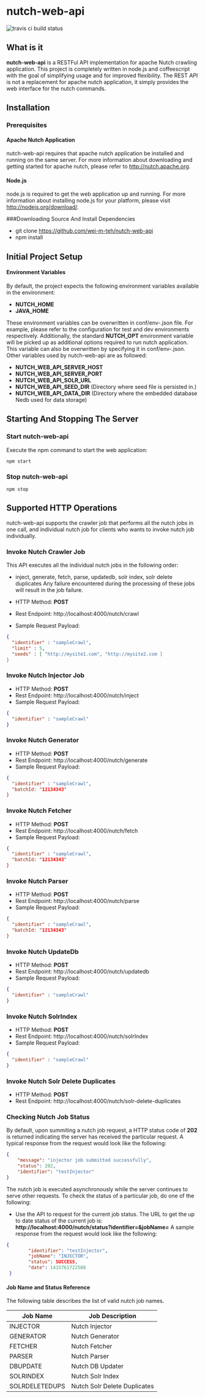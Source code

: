 # nutch-web-api 
![travis ci build status](https://travis-ci.org/wei-m-teh/nutch-web-api.svg?branch=master)

## What is it
**nutch-web-api** is a RESTFul API implementation for apache Nutch crawling application. 
This project is completely written in node.js and coffeescript with the goal of simplifying usage and for improved flexibility. The REST API is not a replacement for apache nutch application, it simply provides the web interface for the nutch commands.

## Installation
### Prerequisites
#### Apache Nutch Application
nutch-web-api requires that apache nutch application be installed and running on the same server. For more information about downloading and getting started for apache nutch, please refer to http://nutch.apache.org. 

#### Node.js
node.js is required to get the web application up and running. For more information about installing node.js for your platform, please visit http://nodejs.org/download/.

###Downloading Source And Install Dependencies
- git clone https://github.com/wei-m-teh/nutch-web-api
- npm install

## Initial Project Setup
#### Environment Variables
By default, the project expects the following environment variables available in the environment:
 
- **NUTCH_HOME**
- **JAVA_HOME** 

These environment variables can be overwritten in conf/env-<environment>.json file. For example, please refer to the configuration for test and dev environments respectively. 
Additionally, the standard **NUTCH_OPT** environment variable will be picked up as additional options required to run nutch application. This variable can also be overwritten by specifying it in conf/env-<environment>.json. 
Other variables used by nutch-web-api are as followed:

- **NUTCH_WEB_API_SERVER_HOST**
- **NUTCH_WEB_API_SERVER_PORT**
- **NUTCH_WEB_API_SOLR_URL**
- **NUTCH_WEB_API_SEED_DIR** (Directory where seed file is persisted in.)
- **NUTCH_WEB_API_DATA_DIR** (Directory where the embedded database Nedb used for data  storage) 

## Starting And Stopping The Server
### Start nutch-web-api
Execute the npm command to start the web application:

```npm start```

### Stop nutch-web-api
```npm stop```

## Supported HTTP Operations
nutch-web-api supports the crawler job that performs all the nutch jobs in one call, and individual nutch job for clients who wants to invoke nutch job individually.

### Invoke Nutch Crawler Job
This API executes all the individual nutch jobs in the following order:
- inject, generate, fetch, parse, updatedb, solr index, solr delete duplicates
Any failure encountered during the processing of these jobs will result in the job failure.

- HTTP Method: **POST** 
- Rest Endpoint: http://localhost:4000/nutch/crawl
- Sample Request Payload:

```json
{
  "identifier" : "sampleCrawl", 
  "limit" : 5,
  "seeds" : [ "http://mysite1.com", "http://mysite2.com ]
}
```

### Invoke Nutch Injector Job
- HTTP Method: **POST** 
- Rest Endpoint: http://localhost:4000/nutch/inject
- Sample Request Payload:

```json
{
  "identifier" : "sampleCrawl"
}
```

### Invoke Nutch Generator
- HTTP Method: **POST** 
- Rest Endpoint: http://localhost:4000/nutch/generate
- Sample Request Payload:

```json
{
  "identifier" : "sampleCrawl",
  "batchId: "12134343"
}
```

### Invoke Nutch Fetcher
- HTTP Method: **POST** 
- Rest Endpoint: http://localhost:4000/nutch/fetch
- Sample Request Payload:

```json
{
  "identifier" : "sampleCrawl",
  "batchId: "12134343"
}
```

### Invoke Nutch Parser
- HTTP Method: **POST** 
- Rest Endpoint: http://localhost:4000/nutch/parse
- Sample Request Payload:

```json
{
  "identifier" : "sampleCrawl",
  "batchId: "12134343"
}
```

### Invoke Nutch UpdateDb
- HTTP Method: **POST** 
- Rest Endpoint: http://localhost:4000/nutch/updatedb
- Sample Request Payload:

```json
{
  "identifier" : "sampleCrawl"
}
```

### Invoke Nutch SolrIndex
- HTTP Method: **POST** 
- Rest Endpoint: http://localhost:4000/nutch/solrIndex
- Sample Request Payload:

```json
{
  "identifier" : "sampleCrawl"
}
```

### Invoke Nutch Solr Delete Duplicates
- HTTP Method: **POST** 
- Rest Endpoint: http://localhost:4000/nutch/solr-delete-duplicates

### Checking Nutch Job Status
By default, upon summiting a nutch job request, a HTTP status code of **202** is returned  indicating the server has received the particular request. A typical response from the request would look like the following:

```json
{
    "message": "injector job submitted successfully",
    "status": 202,
    "identifier": "testInjector"
}
``` 

The nutch job is executed asynchronously while the server continues to serve other requests. To check the status of a particular job, do one of the following:

- Use the API to request for the current job status. The URL to get the up to date status of the current job is:
**http://localhost:4000/nutch/status?identifier=<the identifier for the job>&jobName=<the job name>**
A sample response from the request would look like the following:

```json
{
        "identifier": "testInjector",
        "jobName": "INJECTOR",
        "status": SUCCESS,
        "date": 1415761722588
 }
```

#### Job Name and Status Reference ####
The following table describes the list of valid nutch job names.

| Job Name  | Job Description |
| ------------- | ------------- |
| INJECTOR | Nutch Injector |
| GENERATOR  | Nutch Generator |
| FETCHER | Nutch Fetcher |
| PARSER | Nutch Parser |
| DBUPDATE | Nutch DB Updater |
| SOLRINDEX | Nutch Solr Index |
| SOLRDELETEDUPS | Nutch Solr Delete Duplicates |
